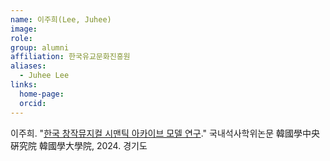 ```yaml
---
name: 이주희(Lee, Juhee)
image: 
role: 
group: alumni
affiliation: 한국유교문화진흥원
aliases:
  - Juhee Lee
links:
  home-page: 
  orcid: 
---
```


이주희. "[한국 창작뮤지컬 시맨틱 아카이브 모델 연구](https://www.riss.kr/link?id=T17070135)." 국내석사학위논문 韓國學中央硏究院 韓國學大學院, 2024. 경기도
